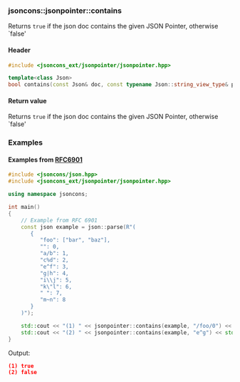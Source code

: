 ### jsoncons::jsonpointer::contains

Returns `true` if the json doc contains the given JSON Pointer, otherwise `false'

#### Header
```c++
#include <jsoncons_ext/jsonpointer/jsonpointer.hpp>

template<class Json>
bool contains(const Json& doc, const typename Json::string_view_type& path);

```

#### Return value

Returns `true` if the json doc contains the given JSON Pointer, otherwise `false'

### Examples

#### Examples from [RFC6901](https://tools.ietf.org/html/rfc6901)

```c++
#include <jsoncons/json.hpp>
#include <jsoncons_ext/jsonpointer/jsonpointer.hpp>

using namespace jsoncons;

int main()
{
    // Example from RFC 6901
    const json example = json::parse(R"(
       {
          "foo": ["bar", "baz"],
          "": 0,
          "a/b": 1,
          "c%d": 2,
          "e^f": 3,
          "g|h": 4,
          "i\\j": 5,
          "k\"l": 6,
          " ": 7,
          "m~n": 8
       }
    )");

    std::cout << "(1) " << jsonpointer::contains(example, "/foo/0") << std::endl;
    std::cout << "(2) " << jsonpointer::contains(example, "e^g") << std::endl;
}
```
Output:
```json
(1) true
(2) false
```

